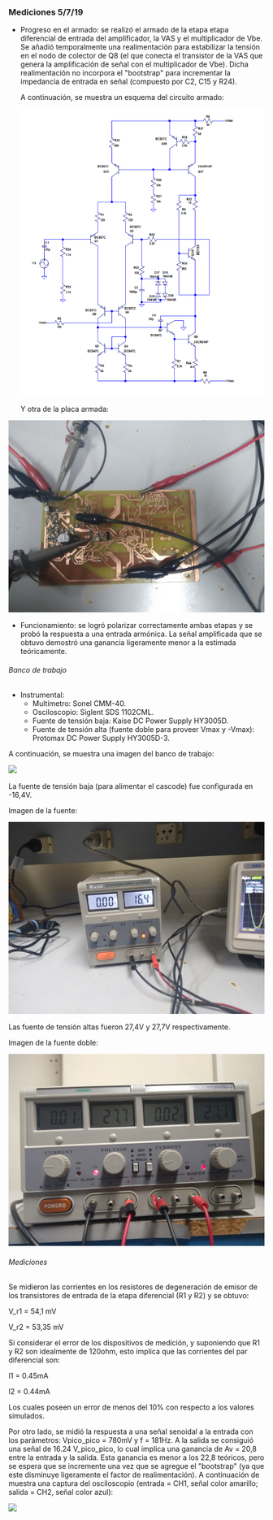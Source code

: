 ### Mediciones 5/7/19

- Progreso en el armado: se realizó el armado de la etapa etapa diferencial de entrada del amplificador, la VAS y el multiplicador de Vbe.  Se añadió temporalmente una realimentación para estabilizar la tensión en el nodo de colector de Q8 (el que conecta el transistor de la VAS que genera la amplificación de señal con el multiplicador de Vbe). Dicha realimentación no incorpora el "bootstrap" para incrementar la impedancia de entrada en señal (compuesto por C2, C15 y R24).

  A continuación, se muestra un esquema del circuito armado:

  ![](fotos_mediciones_5_7_19/esquema_circuito_armado_5_7_19.png)

  Y otra de la placa armada:

![](fotos_mediciones_5_7_19/placa_5_7_19.jpg)

- Funcionamiento: se logró polarizar correctamente ambas etapas y se probó la respuesta a una entrada armónica. La señal amplificada que se obtuvo demostró una ganancia ligeramente menor a la estimada teóricamente.

###### Banco de trabajo

- Instrumental:
  - Multímetro: Sonel CMM-40.
  - Osciloscopio: Siglent SDS 1102CML.
  - Fuente de tensión baja: Kaise DC Power Supply HY3005D.
  - Fuente de tensión alta (fuente doble para proveer Vmax y -Vmax): Protomax DC Power Supply HY3005D-3.

A continuación, se muestra una imagen del banco de trabajo:

![](fotos_mediciones_5_7_19/banco_de_trabajo_5_7_19.jpg)

La fuente de tensión baja (para alimentar el cascode) fue configurada en -16,4V. 

Imagen de la fuente:

![](fotos_mediciones_5_7_19/fuente_vmin_5_7_19.jpg)

Las fuente de tensión altas fueron 27,4V y 27,7V respectivamente.

Imagen de la fuente doble:

![](fotos_mediciones_5_7_19/fuente_vmax_5_7_19.jpg)

###### Mediciones

Se midieron las corrientes en los resistores de degeneración de emisor  de los transistores de entrada de la etapa diferencial (R1 y R2) y se obtuvo:

V_r1 = 54,1 mV

V_r2 = 53,35 mV

Si considerar el error de los dispositivos de medición, y suponiendo que R1 y R2 son idealmente de 120ohm, esto implica que las corrientes del par diferencial son:

I1 = 0.45mA

I2 = 0.44mA

Los cuales poseen un error de menos del 10% con respecto a los valores simulados. 

Por otro lado, se midió la respuesta a una señal senoidal a la entrada con los parámetros: Vpico_pico = 780mV y f = 181Hz. A la salida se consiguió una señal de 16.24 V_pico_pico, lo cual implica una ganancia de Av = 20,8 entre la entrada y la salida. Esta ganancia es menor a los 22,8 teóricos, pero se espera que se incremente una vez que se agregue el "bootstrap" (ya que este disminuye ligeramente el factor de realimentación). A continuación de muestra una captura del osciloscopio (entrada = CH1, señal color amarillo; salida = CH2, señal color azul):

![](fotos_mediciones_5_7_19/ganancia1_5_7_19.jpg)
